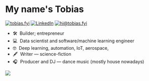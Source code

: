 # My name's Tobias

[![tobias.fyi](https://img.shields.io/static/v1?label=tobias.fyi&message=%20&color=maroon&logo=&style=flat-square&logoColor=white)](https://tobias.fyi/)
[![LinkedIn](https://img.shields.io/static/v1?label=LinkedIn&message=%20&color=red&logo=LinkedIn&style=flat-square&logoColor=white)](https://www.linkedin.com/in/tobias-reaper/)
[![hi@tobias.fyi](https://img.shields.io/static/v1?label=hi@tobias.fyi&message=%20&color=orange&logo=gmail&style=flat-square&logoColor=white)](mailto:hi@tobias.fyi)
  
* 🛠 &nbsp;Builder; entrepreneur
* 💻 &nbsp;Data scientist and software/machine learning engineer
* 🤓 &nbsp;Deep learning, automation, IoT, aerospace, 
* 🖋 &nbsp;Writer — science-fiction
* 🎧 &nbsp;Producer and DJ — dance music (mostly house nowadays)

<img align='center' src="https://github-readme-stats.vercel.app/api?username=tobias-fyi&show_icons=true">
